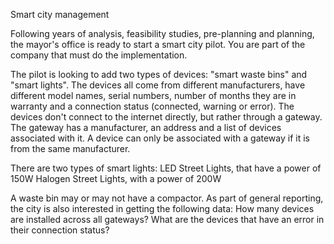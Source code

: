 Smart city management

Following years of analysis, feasibility studies, pre-planning and planning, the mayor's office is ready to start a smart city pilot. You are part of the company that must do the implementation.

The pilot is looking to add two types of devices: "smart waste bins" and "smart lights". The devices all come from different manufacturers, have different model names, serial numbers, number of months they are in warranty and a connection status (connected, warning or error). The devices don't connect to the internet directly, but rather through a gateway. The  gateway has a manufacturer, an address and a list of devices associated with it. A device can only be associated with a gateway if it is from the same manufacturer.

There are two types of smart lights:
LED Street Lights, that have a power of 150W
Halogen Street Lights, with a power of 200W

A waste bin may or may not have a compactor.
As part of general reporting, the city is also interested in getting the following data:
How many devices are installed across all gateways?
What are the devices that have an error in their connection status?